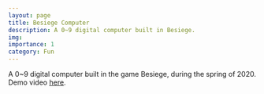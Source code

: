 ```yaml
---
layout: page
title: Besiege Computer
description: A 0~9 digital computer built in Besiege.
img:
importance: 1
category: Fun
---
```

A 0~9 digital computer built in the game Besiege, during the spring of 2020.
Demo video [here](https://www.bilibili.com/video/BV1G7411T7bH/?spm_id_from=333.337.search-card.all.click).
